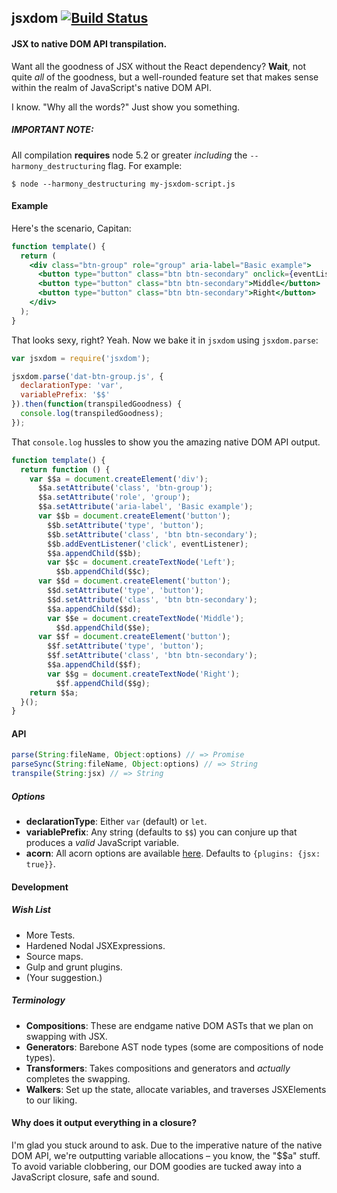 ## jsxdom [![Build Status](https://travis-ci.org/treycordova/jsxdom.svg?branch=master)](https://travis-ci.org/treycordova/jsxdom)
#### JSX to native DOM API transpilation.
Want all the goodness of JSX without the React dependency?
**Wait**, not quite _all_ of the goodness, but a well-rounded feature set that makes sense within the realm of JavaScript's native DOM API.

I know. "Why all the words?" Just show you something.
##### IMPORTANT NOTE:
All compilation **requires** node 5.2 or greater _including_ the `--harmony_destructuring` flag. For example:
```
$ node --harmony_destructuring my-jsxdom-script.js
```

#### Example

Here's the scenario, Capitan:
```jsx
function template() {
  return (
    <div class="btn-group" role="group" aria-label="Basic example">
      <button type="button" class="btn btn-secondary" onclick={eventListener}>Left</button>
      <button type="button" class="btn btn-secondary">Middle</button>
      <button type="button" class="btn btn-secondary">Right</button>
    </div>
  );
}
```
That looks sexy, right? Yeah.
Now we bake it in `jsxdom` using `jsxdom.parse`:
```javascript
var jsxdom = require('jsxdom');

jsxdom.parse('dat-btn-group.js', {
  declarationType: 'var',
  variablePrefix: '$$'
}).then(function(transpiledGoodness) {
  console.log(transpiledGoodness);
});

```
That `console.log` hussles to show you the amazing native DOM API output.
```javascript
function template() {
  return function () {
    var $$a = document.createElement('div');
      $$a.setAttribute('class', 'btn-group');
      $$a.setAttribute('role', 'group');
      $$a.setAttribute('aria-label', 'Basic example');
      var $$b = document.createElement('button');
        $$b.setAttribute('type', 'button');
        $$b.setAttribute('class', 'btn btn-secondary');
        $$b.addEventListener('click', eventListener);
        $$a.appendChild($$b);
        var $$c = document.createTextNode('Left');
          $$b.appendChild($$c);
      var $$d = document.createElement('button');
        $$d.setAttribute('type', 'button');
        $$d.setAttribute('class', 'btn btn-secondary');
        $$a.appendChild($$d);
        var $$e = document.createTextNode('Middle');
          $$d.appendChild($$e);
      var $$f = document.createElement('button');
        $$f.setAttribute('type', 'button');
        $$f.setAttribute('class', 'btn btn-secondary');
        $$a.appendChild($$f);
        var $$g = document.createTextNode('Right');
          $$f.appendChild($$g);
    return $$a;
  }();
}
```
#### API
```javascript
parse(String:fileName, Object:options) // => Promise
parseSync(String:fileName, Object:options) // => String
transpile(String:jsx) // => String
```
##### Options
- **declarationType**: Either `var` (default) or `let`.
- **variablePrefix**: Any string (defaults to `$$`) you can conjure up that produces a _valid_ JavaScript variable.
- **acorn**: All acorn options are available [here](https://github.com/ternjs/acorn#main-parser). Defaults to `{plugins: {jsx: true}}`.

#### Development
##### Wish List
- More Tests.
- Hardened Nodal JSXExpressions.
- Source maps.
- Gulp and grunt plugins.
- (Your suggestion.)

##### Terminology
- **Compositions**: These are endgame native DOM ASTs that we plan on swapping with JSX.
- **Generators**: Barebone AST node types (some are compositions of node types).
- **Transformers**: Takes compositions and generators and _actually_ completes the swapping.
- **Walkers**: Set up the state, allocate variables, and traverses JSXElements to our liking.

#### Why does it output everything in a closure?
I'm glad you stuck around to ask. Due to the imperative nature of the native DOM API, we're outputting variable allocations – you know, the "$$a" stuff. To avoid variable clobbering, our DOM goodies are tucked away into a JavaScript closure, safe and sound.
